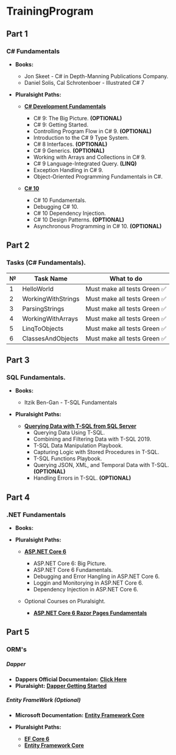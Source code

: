 # TrainingProgram

## Part 1

### C# Fundamentals

- **Books:**
  - Jon Skeet - C# in Depth-Manning Publications Company.
  - Daniel Solis, Cal Schrotenboer - Illustrated C# 7
  
- **Pluralsight Paths:**
  - <a href="https://app.pluralsight.com/paths/skill/csharp">**C# Development Fundamentals**</a>
    - C# 9: The Big Picture. **(OPTIONAL)**
    - C# 9: Getting Started.
    - Controlling Program Flow in C# 9. **(OPTIONAL)**
    - Introduction to the C# 9 Type System.
    - C# 8 Interfaces. **(OPTIONAL)**
    - C# 9 Generics. **(OPTIONAL)**
    - Working with Arrays and Collections in C# 9.
    - C# 9 Language-Integrated Query. **(LINQ)**
    - Exception Handling in C# 9.
    - Object-Oriented Programming Fundamentals in C#.
  
  - <a href="https://app.pluralsight.com/paths/skill/c-10">**C# 10**</a>
    - C# 10 Fundamentals.
    - Debugging C# 10.
    - C# 10 Dependency Injection. 
    - C# 10 Design Patterns. **(OPTIONAL)**
    - Asynchronous Programming in C# 10. **(OPTIONAL)**

## Part 2

### Tasks (C# Fundamentals).

| **№** | **Task Name** | **What to do** |
| ------------- | --------------------------- | -------------------- |
| 1  | HelloWorld  | Must make all tests Green ✅|
| 2  | WorkingWithStrings  | Must make all tests Green ✅ |
| 3  | ParsingStrings  | Must make all tests Green ✅ |
| 4  | WorkingWithArrays  | Must make all tests Green  ✅|
| 5  | LinqToObjects  | Must make all tests Green ✅|
| 6  | ClassesAndObjects  | Must make all tests Green ✅|


## Part 3

### SQL Fundamentals.

- **Books:**
  - Itzik Ben-Gan - T-SQL Fundamentals

- **Pluralsight Paths:**
  - <a href="https://app.pluralsight.com/paths/skill/querying-data-with-t-sql-from-sql-server">**Querying Data with T-SQL from SQL Server**</a>  
    - Querying Data Using T-SQL.
    - Combining and Filtering Data with T-SQL 2019.
    - T-SQL Data Manipulation Playbook.
    - Capturing Logic with Stored Procedures in T-SQL.
    - T-SQL Functions Playbook.
    - Querying JSON, XML, and Temporal Data with T-SQL. **(OPTIONAL)**
    - Handling Errors in T-SQL. **(OPTIONAL)**
    
## Part 4

### .NET Fundamentals

- **Books:**

- **Pluralsight Paths:**
  - <a href="https://app.pluralsight.com/paths/skill/aspnet-core-6">**ASP.NET Core 6**</a>
    - ASP.NET Core 6: Big Picture.
    - ASP.NET Core 6 Fundamentals.
    - Debugging and Error Hangling in ASP.NET Core 6.
    - Loggin and Monitorying in ASP.NET Core 6.
    - Dependency Injection in ASP.NET Core 6.

  - Optional Courses on Pluralsight.
    - <a href="https://app.pluralsight.com/library/courses/asp-dot-net-core-6-razor-pages-fundamentals/table-of-contents">**ASP.NET Core 6 Razor Pages Fundamentals**</a>
    
## Part 5

### ORM's

  ##### Dapper
  - **Dappers Official Documentaion:** <a href="https://dapper-tutorial.net/dapper">**Click Here**</a>
  - **Pluralsight:** <a href="https://dapper-tutorial.net/dapper](https://app.pluralsight.com/library/courses/getting-started-dapper/table-of-contents">**Dapper Getting Started**</a>

  ##### Entity FrameWork (Optional)
  - **Microsoft Documentation:** <a href="https://learn.microsoft.com/en-us/ef/core/">**Entity Framework Core**</a>

  - **Pluralsight Paths:**
    - <a href="https://app.pluralsight.com/paths/skills/ef-core-6">**EF Core 6**</a>  
    - <a href="https://app.pluralsight.com/paths/skill/entity-framework-core">**Entity Framework Core**</a> 
    




